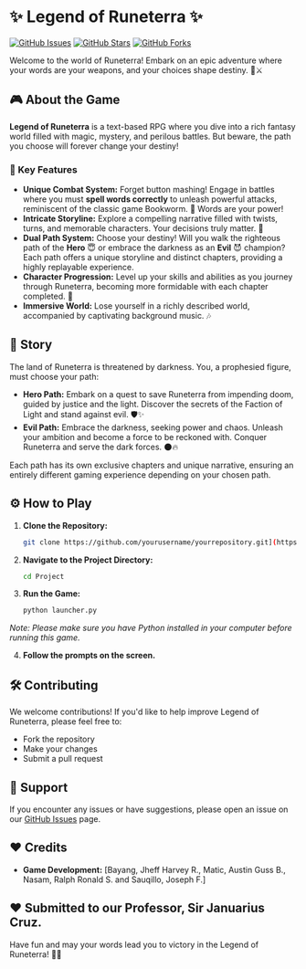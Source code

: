 # ✨ Legend of Runeterra ✨

[![GitHub Issues](https://img.shields.io/github/issues/yourusername/yourrepository)](https://github.com/yourusername/yourrepository/issues)
[![GitHub Stars](https://img.shields.io/github/stars/yourusername/yourrepository)](https://github.com/yourusername/yourrepository/stargazers)
[![GitHub Forks](https://img.shields.io/github/forks/yourusername/yourrepository)](https://github.com/yourusername/yourrepository/network/members)

Welcome to the world of Runeterra! Embark on an epic adventure where your words are your weapons, and your choices shape destiny. 📖⚔️

## 🎮 About the Game

**Legend of Runeterra** is a text-based RPG where you dive into a rich fantasy world filled with magic, mystery, and perilous battles. But beware, the path you choose will forever change your destiny!

### 🌟 Key Features

*   **Unique Combat System:** Forget button mashing! Engage in battles where you must **spell words correctly** to unleash powerful attacks, reminiscent of the classic game Bookworm. 🧠 Words are your power!
*   **Intricate Storyline:** Explore a compelling narrative filled with twists, turns, and memorable characters. Your decisions truly matter. 🤔
*   **Dual Path System:** Choose your destiny! Will you walk the righteous path of the **Hero** 😇 or embrace the darkness as an **Evil** 😈 champion? Each path offers a unique storyline and distinct chapters, providing a highly replayable experience.
*   **Character Progression:** Level up your skills and abilities as you journey through Runeterra, becoming more formidable with each chapter completed. 💪
*   **Immersive World:** Lose yourself in a richly described world, accompanied by captivating background music. 🎶

## 📜 Story

The land of Runeterra is threatened by darkness. You, a prophesied figure, must choose your path:

*   **Hero Path:**  Embark on a quest to save Runeterra from impending doom, guided by justice and the light.  Discover the secrets of the Faction of Light and stand against evil. 🛡️✨
*   **Evil Path:**  Embrace the darkness, seeking power and chaos.  Unleash your ambition and become a force to be reckoned with.  Conquer Runeterra and serve the dark forces. 🌑🔥

Each path has its own exclusive chapters and unique narrative, ensuring an entirely different gaming experience depending on your chosen path.

## ⚙️ How to Play

1.  **Clone the Repository:**
    ```bash
    git clone https://github.com/yourusername/yourrepository.git](https://github.com/EmperorMeow30/LegendofRuneterra.git
    ```
2.  **Navigate to the Project Directory:**
    ```bash
    cd Project
    ```
3.  **Run the Game:**
    ```bash
    python launcher.py
    ```

   *Note: Please make sure you have Python installed in your computer before running this game.*

4.  **Follow the prompts on the screen.**

## 🛠️ Contributing

We welcome contributions! If you'd like to help improve Legend of Runeterra, please feel free to:

*   Fork the repository
*   Make your changes
*   Submit a pull request

## 🤝 Support

If you encounter any issues or have suggestions, please open an issue on our [GitHub Issues](https://github.com/EmperorMeow30/LegendofRuneterra/issues) page.

## ❤️ Credits

*   **Game Development:** [Bayang, Jheff Harvey R., Matic, Austin Guss B., Nasam, Ralph Ronald S. and Sauqillo, Joseph F.]

## ❤️ Submitted to our Professor, Sir Januarius Cruz.

Have fun and may your words lead you to victory in the Legend of Runeterra! 🌟🎉
